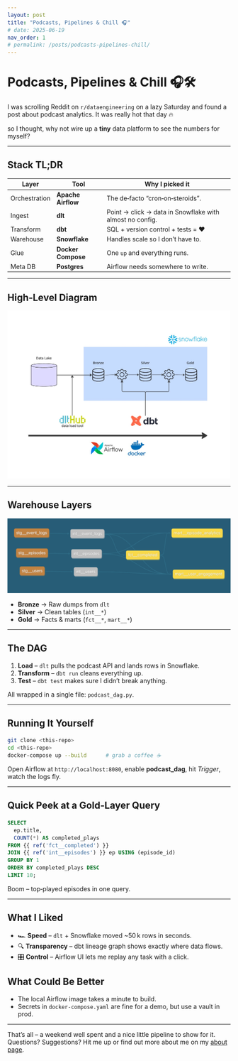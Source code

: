 ```yaml
---
layout: post
title: "Podcasts, Pipelines & Chill 🎧"
# date: 2025-06-19
nav_order: 1
# permalink: /posts/podcasts-pipelines-chill/
---
```


# Podcasts, Pipelines & Chill 🎧🛠️

I was scrolling Reddit on `r/dataengineering` on a lazy Saturday and found a post about podcast analytics. It was really hot that day 🔥

so I thought, why not wire up a **tiny** data platform to see the numbers for myself?

---

## Stack TL;DR

| Layer         | Tool               | Why I picked it                                          |
| ------------- | ------------------ | -------------------------------------------------------- |
| Orchestration | **Apache Airflow** | The de‑facto “cron‑on‑steroids”.                         |
| Ingest        | **dlt**            | Point → click → data in Snowflake with almost no config. |
| Transform     | **dbt**            | SQL + version control + tests = ❤️                       |
| Warehouse     | **Snowflake**      | Handles scale so I don’t have to.                        |
| Glue          | **Docker Compose** | One `up` and everything runs.                            |
| Meta DB       | **Postgres**       | Airflow needs somewhere to write.                        |

---

## High‑Level Diagram

![Overall architecture](/assets/images/global_assignment_architecure.jpg)

---

## Warehouse Layers

![Model lineage](/assets/images/global_data_warehouse_layers.png)

- **Bronze** → Raw dumps from `dlt`
- **Silver** → Clean tables (`int__*`)
- **Gold** → Facts & marts (`fct__*`, `mart__*`)

---

## The DAG

1. **Load** – `dlt` pulls the podcast API and lands rows in Snowflake.
2. **Transform** – `dbt run` cleans everything up.
3. **Test** – `dbt test` makes sure I didn’t break anything.

All wrapped in a single file: `podcast_dag.py`.

---

## Running It Yourself

```bash
git clone <this‑repo>
cd <this‑repo>
docker-compose up --build      # grab a coffee ☕
```

Open Airflow at `http://localhost:8080`, enable **podcast_dag**, hit _Trigger_, watch the logs fly.

---

## Quick Peek at a Gold‑Layer Query

```sql
SELECT
  ep.title,
  COUNT(*) AS completed_plays
FROM {{ ref('fct__completed') }}
JOIN {{ ref('int__episodes') }} ep USING (episode_id)
GROUP BY 1
ORDER BY completed_plays DESC
LIMIT 10;
```

Boom – top‑played episodes in one query.

---

## What I Liked

- 🏎️ **Speed** – `dlt` + Snowflake moved ~50 k rows in seconds.
- 🔍 **Transparency** – dbt lineage graph shows exactly where data flows.
- 🎛️ **Control** – Airflow UI lets me replay any task with a click.

## What Could Be Better

- The local Airflow image takes a minute to build.
- Secrets in `docker-compose.yaml` are fine for a demo, but use a vault in prod.

---

That’s all – a weekend well spent and a nice little pipeline to show for it.  
Questions? Suggestions? Hit me up or find out more about me on my [about page](/about).
